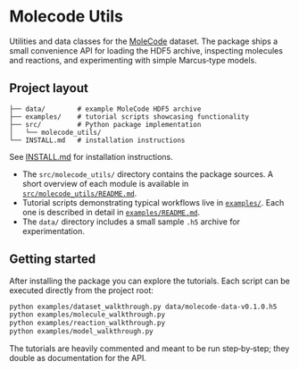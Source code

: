 # Molecode Utils

Utilities and data classes for the [MoleCode](https://example.com) dataset. The package ships a small convenience API for loading the HDF5 archive, inspecting molecules and reactions, and experimenting with simple Marcus‑type models.

## Project layout

```
├── data/        # example MoleCode HDF5 archive
├── examples/    # tutorial scripts showcasing functionality
├── src/         # Python package implementation
│   └── molecode_utils/
└── INSTALL.md   # installation instructions
```

See [INSTALL.md](INSTALL.md) for installation instructions.

- The `src/molecode_utils/` directory contains the package sources. A short overview of each module is available in [`src/molecode_utils/README.md`](src/molecode_utils/README.md).
- Tutorial scripts demonstrating typical workflows live in [`examples/`](examples/). Each one is described in detail in [`examples/README.md`](examples/README.md).
- The `data/` directory includes a small sample `.h5` archive for experimentation.

## Getting started

After installing the package you can explore the tutorials. Each script can be executed directly from the project root:

```bash
python examples/dataset_walkthrough.py data/molecode-data-v0.1.0.h5
python examples/molecule_walkthrough.py
python examples/reaction_walkthrough.py
python examples/model_walkthrough.py
```

The tutorials are heavily commented and meant to be run step‑by‑step; they double as documentation for the API.

